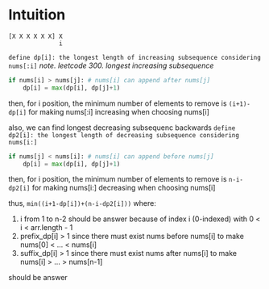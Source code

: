 # Intuition

```
[X X X X X X] X
              i
```

`define dp[i]: the longest length of increasing subsequence considering nums[:i]`
*note. leetcode 300. longest increasing subsequence*

```py
if nums[i] > nums[j]: # nums[i] can append after nums[j]
    dp[i] = max(dp[i], dp[j]+1)
```

then, for i position, the minimum number of elements to remove is `(i+1)-dp[i]` for making nums[:i] increasing when choosing nums[i]

also, we can find longest decreasing subsequenc backwards
`define dp2[i]: the longest length of decreasing subsequence considering nums[i:]`

```py
if nums[j] < nums[i]: # nums[i] can append before nums[j]
    dp[i] = max(dp[i], dp[j]+1)
```

then, for i position, the minimum number of elements to remove is `n-i-dp2[i]` for making nums[i:] decreasing when choosing nums[i]

thus, `min((i+1-dp[i])+(n-i-dp2[i]))` where:
1. i from 1 to n-2 should be answer because of index i (0-indexed) with 0 < i < arr.length - 1
2. prefix_dp[i] > 1 since there must exist nums before nums[i] to make nums[0] < ... < nums[i]
3. suffix_dp[i] > 1 since there must exist nums after nums[i] to make nums[i] > ... > nums[n-1]

should be answer